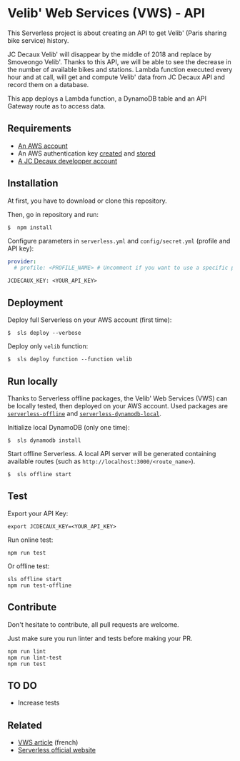 # Velib' Web Services (VWS) - API

This Serverless project is about creating an API to get Velib' (Paris sharing bike service) history.

JC Decaux Velib' will disappear by the middle of 2018 and replace by Smoveongo Velib'. Thanks to this API, we will be able to see the decrease in the number of available bikes and stations.
Lambda function executed every hour and at call, will get and compute Velib' data from JC Decaux API and record them on a database.

This app deploys a Lambda function, a DynamoDB table and an API Gateway route as to access data.

## Requirements
* [An AWS account](http://docs.aws.amazon.com/AmazonSimpleDB/latest/DeveloperGuide/AboutAWSAccounts.html)
* An AWS authentication key [created](http://docs.aws.amazon.com/IAM/latest/UserGuide/id_credentials_access-keys.html) and [stored](http://docs.aws.amazon.com/cli/latest/userguide/cli-chap-getting-started.html)
* [A JC Decaux developper account](https://developer.jcdecaux.com/#/login)


## Installation
At first, you have to download or clone this repository.

Then, go in repository and run:
```
$  npm install
````

Configure parameters in `serverless.yml` and `config/secret.yml` (profile and API key):
```yaml
provider:
  # profile: <PROFILE_NAME> # Uncomment if you want to use a specific profile    
```

```
JCDECAUX_KEY: <YOUR_API_KEY>
```

## Deployment
Deploy full Serverless on your AWS account (first time):
```
$  sls deploy --verbose
```

Deploy only `velib` function:
```
$  sls deploy function --function velib
```

## Run locally
Thanks to Serverless offline packages, the Velib' Web Services (VWS) can be  locally tested, then deployed on your AWS account.
Used packages are [`serverless-offline`](https://www.npmjs.com/package/serverless-offline) and [`serverless-dynamodb-local`](https://www.npmjs.com/package/serverless-dynamodb-local).

Initialize local DynamoDB (only one time):
```
$  sls dynamodb install
```

Start offline Serverless. A local API server will be generated containing  available routes (such as `http://localhost:3000/<route_name>`).
```
$  sls offline start
```

## Test
Export your API Key:
```
export JCDECAUX_KEY=<YOUR_API_KEY>
```

Run online test:
```
npm run test
```

Or offline test:
```
sls offline start
npm run test-offline
```


## Contribute
Don't hesitate to contribute, all pull requests are welcome.

Just make sure you run linter and tests before making your PR.

```
npm run lint
npm run lint-test
npm run test
```

## TO DO
* Increase tests

## Related
* [VWS article]() (french)
* [Serverless official website](https://serverless.com)